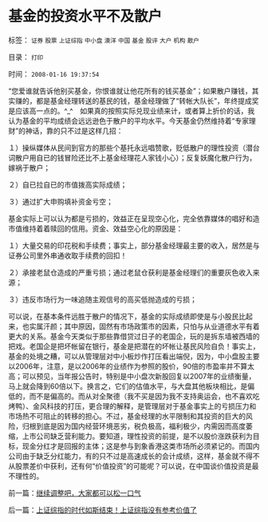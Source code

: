 # 基金的投资水平不及散户

标签： `证券` `股票` `上证综指` `中小盘` `澳洋` `中国` `基金` `股评` `大户` `机构` `散户` 

目录： `打印`

时间： `2008-01-16 19:37:54`

“您爱谁就告诉他别买基金，你恨谁就让他花所有的钱买基金”；如果散户赚钱，其实赚的，都是基金经理转送的基民的钱，基金经理做了“转帐大队长”，年终提成奖是应该高一点的。^_^　如果真的按照实际兑现业绩来计，或者算上折价的话，我认为基金的平均成绩会远远逊色于散户的平均水平。今天基金仍然维持着“专家理财”的神话，靠的只不过是这样几招：

１）操纵媒体从民间到官方的那些个基托永远唱赞歌，贬低散户的理性投资（潜台词散户用自已的钱冒险还比不上基金经理花人家钱小心）；反复妖魔化散户行为，嫁祸于散户；

２）自已拉自已的市值拨高实际成绩；

３）通过扩大申购填补资金亏空；

基金实际上可以认为都是亏损的，效益正在呈现空心化，完全依靠媒体的唱好和造市值维持着着赎回的信用。资金、效益空心化的原因是：

１）大量交易的印花税和手续费；事实上，部分基金经理最主要的收入，居然是与证券公司里外串通收取手续费的回扣！

２）承接老鼠仓造成的严重亏损；通过老鼠仓获利是基金经理们的重要灰色收入来源；

３）违反市场行为一味追随主观信号的高买低抛造成的亏损；

可以说，在基本条件远胜于散户的情况下，基金的实际成绩即使是与小股民比起来，也实属汗颜；其中原因，固然有市场政策市的因素，只怕与从业道德水平有着更大的关系。基金今天类似于那些靠借贷过日子的老国企，玩的是拆东墙被西墙的把戏。老国企是把坏帐留在银行，基金是把潜在的坏帐让基民风险自负！事实上，基金的处境之糟，可以从管理层对中小板炒作打压看出端倪，因为，中小盘股主要以2006年，注意，是以2006年的业绩作为参照的股价，90倍的市盈率并不算太高；可以预见，当年报公告时，特别是中小盘次新股回复以2007年的业绩衡量，马上就会降到60倍以下。换言之，它们的估值水平，与大盘其他板块相比，是偏低的，而不是偏高的。而从对全聚德（我不买是因为我不支持奥运会，也不喜欢吃烤鸭）、金风科技的打压，更合理的解释，是管理层对于基金事实上的亏损压力和市场热不可阻止的转移的担心。不过，基金经理的水平限制和其投资的巨大的风险，归根到底是因为国内经营环境恶劣，税负极高，福利极少，内需因而高度萎缩，上市公司缺乏营利能力。要知道，理性投资的前提，是不以股价涨跌获利为目标，现金分红才是回报的主体；这是参与到象香港这类市场所必须紧记的。而国内公司由于缺乏分红能力，有的只不过是高速成长的会计成绩，这样，基金就不得不从股票差价中获利，还有何“价值投资”的可能呢？可以说，在中国谈价值投资是最不理性的。



前一篇：[继续调整吧，大家都可以松一口气](../../../2008/1/15/继续调整吧，大家都可以松一口气.md)

后一篇：[上证综指的时代如斯结束！上证综指没有参考价值了](../../../2008/1/17/上证综指的时代如斯结束！上证综指没有参考价值了.md)